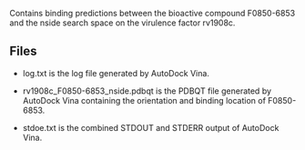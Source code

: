 Contains binding predictions between the bioactive compound F0850-6853 and the nside search space on the virulence factor rv1908c.

## Files

- log.txt is the log file generated by AutoDock Vina.

- rv1908c_F0850-6853_nside.pdbqt is the PDBQT file generated by AutoDock Vina containing the orientation and binding location of F0850-6853.

- stdoe.txt is the combined STDOUT and STDERR output of AutoDock Vina.

